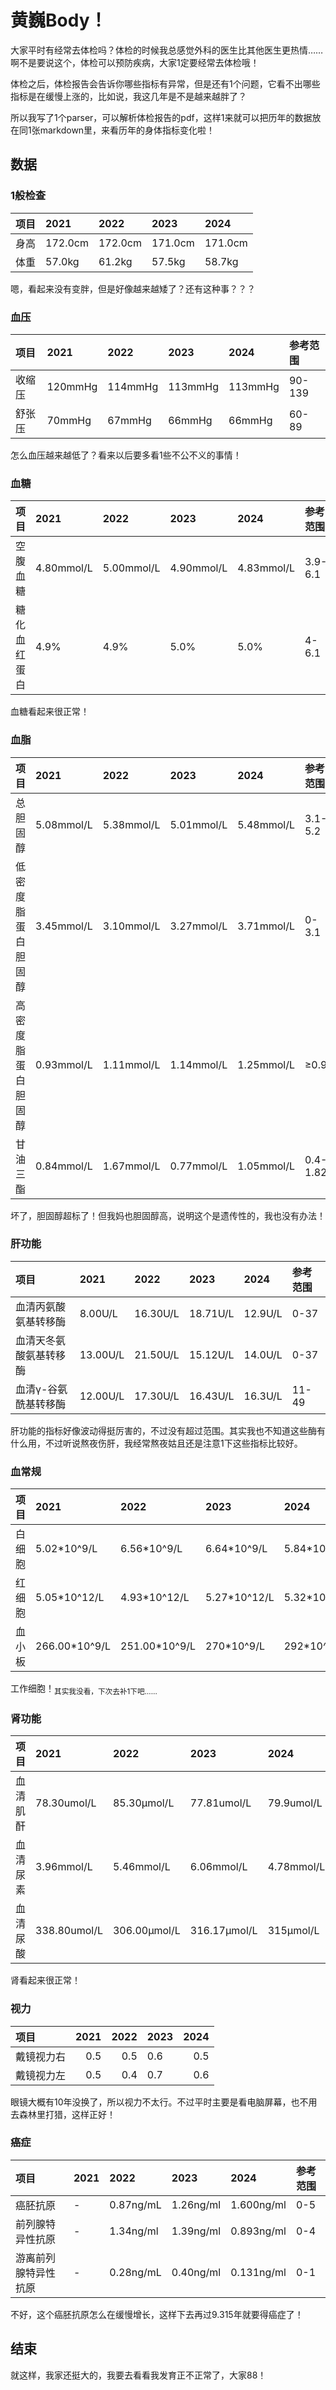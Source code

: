 # 黄巍Body！

大家平时有经常去体检吗？体检的时候我总感觉外科的医生比其他医生更热情……啊不是要说这个，体检可以预防疾病，大家1定要经常去体检哦！

体检之后，体检报告会告诉你哪些指标有异常，但是还有1个问题，它看不出哪些指标是在缓慢上涨的，比如说，我这几年是不是越来越胖了？

所以我写了1个parser，可以解析体检报告的pdf，这样1来就可以把历年的数据放在同1张markdown里，来看历年的身体指标变化啦！


## 数据

### 1般检查
| 项目   | 2021    | 2022    | 2023    | 2024   |
|:-------|:--------|:--------|:--------|:-------|
| 身高   | 172.0cm | 172.0cm | 171.0cm | 171.0cm  |
| 体重   | 57.0kg  | 61.2kg  | 57.5kg  | 58.7kg |

嗯，看起来没有变胖，但是好像越来越矮了？还有这种事？？？

### 血压
| 项目   | 2021    | 2022    | 2023    | 2024    | 参考范围   |
|:-------|:--------|:--------|:--------|:--------|:-----------|
| 收缩压 | 120mmHg | 114mmHg | 113mmHg | 113mmHg | 90-139     |
| 舒张压 | 70mmHg  | 67mmHg  | 66mmHg  | 66mmHg  | 60-89      |

怎么血压越来越低了？看来以后要多看1些不公不义的事情！

### 血糖
| 项目         | 2021       | 2022       | 2023       | 2024       | 参考范围   |
|:-------------|:-----------|:-----------|:-----------|:-----------|:-----------|
| 空腹血糖     | 4.80mmol/L | 5.00mmol/L | 4.90mmol/L | 4.83mmol/L | 3.9-6.1    |
| 糖化血红蛋白 | 4.9%       | 4.9%       | 5.0%       | 5.0%       | 4-6.1      |

血糖看起来很正常！

### 血脂
| 项目               | 2021       | 2022       | 2023       | 2024       | 参考范围   |
|:-------------------|:-----------|:-----------|:-----------|:-----------|:-----------|
| 总胆固醇           | 5.08mmol/L | 5.38mmol/L | 5.01mmol/L | 5.48mmol/L | 3.1-5.2    |
| 低密度脂蛋白胆固醇 | 3.45mmol/L | 3.10mmol/L | 3.27mmol/L | 3.71mmol/L | 0-3.1      |
| 高密度脂蛋白胆固醇 | 0.93mmol/L | 1.11mmol/L | 1.14mmol/L | 1.25mmol/L | ≥0.9       |
| 甘油三酯           | 0.84mmol/L | 1.67mmol/L | 0.77mmol/L | 1.05mmol/L | 0.4-1.82   |

坏了，胆固醇超标了！但我妈也胆固醇高，说明这个是遗传性的，我也没有办法！

### 肝功能
| 项目                   | 2021     | 2022     | 2023     | 2024    | 参考范围   |
|:-----------------------|:---------|:---------|:---------|:--------|:-----------|
| 血清丙氨酸氨基转移酶   | 8.00U/L  | 16.30U/L | 18.71U/L | 12.9U/L | 0-37       |
| 血清天冬氨酸氨基转移酶 | 13.00U/L | 21.50U/L | 15.12U/L | 14.0U/L | 0-37       |
| 血清γ-谷氨酰基转移酶   | 12.00U/L | 17.30U/L | 16.43U/L | 16.3U/L | 11-49      |

肝功能的指标好像波动得挺厉害的，不过没有超过范围。其实我也不知道这些酶有什么用，不过听说熬夜伤肝，我经常熬夜姑且还是注意1下这些指标比较好。

### 血常规
| 项目   | 2021          | 2022          | 2023         | 2024         | 参考范围   |
|:-------|:--------------|:--------------|:-------------|:-------------|:-----------|
| 白细胞 | 5.02*10^9/L   | 6.56*10^9/L   | 6.64*10^9/L  | 5.84*10^9/L  | 3.5-9.5    |
| 红细胞 | 5.05*10^12/L  | 4.93*10^12/L  | 5.27*10^12/L | 5.32*10^12/L | 4.3-5.8    |
| 血小板 | 266.00*10^9/L | 251.00*10^9/L | 270*10^9/L   | 292*10^9/L   | 125-350    |

工作细胞！<sub>其实我没看，下次去补1下吧……</sub>

### 肾功能
| 项目     | 2021         | 2022         | 2023         | 2024       | 参考范围   |
|:---------|:-------------|:-------------|:-------------|:-----------|:-----------|
| 血清肌酐 | 78.30umol/L  | 85.30μmol/L  | 77.81umol/L  | 79.9umol/L | 17.7-107   |
| 血清尿素 | 3.96mmol/L   | 5.46mmol/L   | 6.06mmol/L   | 4.78mmol/L | 1.7-8.3    |
| 血清尿酸 | 338.80umol/L | 306.00μmol/L | 316.17μmol/L | 315μmol/L  | 200-415    |

肾看起来很正常！

### 视力
| 项目       |   2021 |   2022 | 2023   |   2024 |
|:-----------|-------:|-------:|:-------|-------:|
| 戴镜视力右 |    0.5 |    0.5 | 0.6   |    0.5 |
| 戴镜视力左 |    0.5 |    0.4 | 0.7   |    0.6 |

眼镜大概有10年没换了，所以视力不太行。不过平时主要是看电脑屏幕，也不用去森林里打猎，这样正好！

### 癌症
| 项目                 | 2021   | 2022      | 2023      | 2024       | 参考范围   |
|:---------------------|:-------|:----------|:----------|:-----------|:-----------|
| 癌胚抗原             |   -    | 0.87ng/mL | 1.26ng/ml | 1.600ng/ml | 0-5        |
| 前列腺特异性抗原     |   -    | 1.34ng/ml | 1.39ng/ml | 0.893ng/ml | 0-4        |
| 游离前列腺特异性抗原 |   -    | 0.28ng/mL | 0.40ng/ml | 0.131ng/ml | 0-1        |

不好，这个癌胚抗原怎么在缓慢增长，这样下去再过9.315年就要得癌症了！


## 结束

就这样，我家还挺大的，我要去看看我发育正不正常了，大家88！
